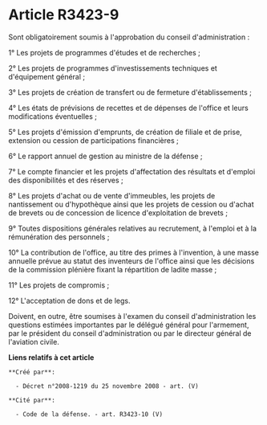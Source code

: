 # Article R3423-9

Sont obligatoirement soumis à l'approbation du conseil d'administration :

1° Les projets de programmes d'études et de recherches ;

2° Les projets de programmes d'investissements techniques et d'équipement général ;

3° Les projets de création de transfert ou de fermeture d'établissements ;

4° Les états de prévisions de recettes et de dépenses de l'office et leurs modifications éventuelles ;

5° Les projets d'émission d'emprunts, de création de filiale et de prise, extension ou cession de participations
financières ;

6° Le rapport annuel de gestion au ministre de la défense ;

7° Le compte financier et les projets d'affectation des résultats et d'emploi des disponibilités et des réserves ;

8° Les projets d'achat ou de vente d'immeubles, les projets de nantissement ou d'hypothèque ainsi que les projets de cession
ou d'achat de brevets ou de concession de licence d'exploitation de brevets ;

9° Toutes dispositions générales relatives au recrutement, à l'emploi et à la rémunération des personnels ;

10° La contribution de l'office, au titre des primes à l'invention, à une masse annuelle prévue au statut des inventeurs de
l'office ainsi que les décisions de la commission plénière fixant la répartition de ladite masse ;

11° Les projets de compromis ;

12° L'acceptation de dons et de legs.

Doivent, en outre, être soumises à l'examen du conseil d'administration les questions estimées importantes par le délégué
général pour l'armement, par le président du conseil d'administration ou par le directeur général de l'aviation civile.

**Liens relatifs à cet article**

	**Créé par**:

	  - Décret n°2008-1219 du 25 novembre 2008 - art. (V)

	**Cité par**:

	  - Code de la défense. - art. R3423-10 (V)
